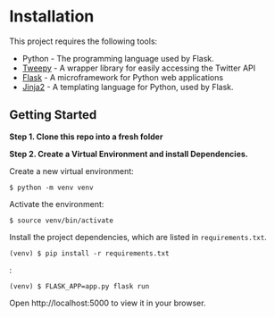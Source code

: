 # Installation

This project requires the following tools:

- Python - The programming language used by Flask.
- [Tweepy](http://www.tweepy.org/) - A wrapper library for easily accessing the Twitter API
- [Flask](http://flask.pocoo.org/) - A microframework for Python web applications
- [Jinja2](http://jinja.pocoo.org/docs/2.10/) - A templating language for Python, used by Flask.

## Getting Started

**Step 1. Clone this repo into a fresh folder**

**Step 2. Create a Virtual Environment and install Dependencies.**

Create a new virtual environment:
```
$ python -m venv venv
```

Activate the environment:
```
$ source venv/bin/activate
```

Install the project dependencies, which are listed in `requirements.txt`.

```
(venv) $ pip install -r requirements.txt
```
:

```
(venv) $ FLASK_APP=app.py flask run
```

Open http://localhost:5000 to view it in your browser.
